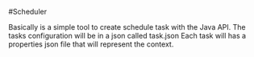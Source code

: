 #Scheduler

Basically is a simple tool to create schedule task with the Java API.
The tasks configuration will be in a json called task.json
Each task will has a properties json file that will represent the context.